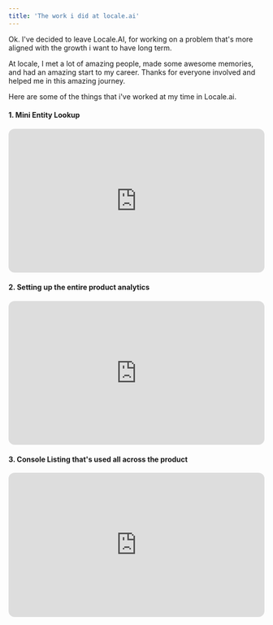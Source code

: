 ```yaml
---
title: 'The work i did at locale.ai'
---
```


Ok. I've decided to leave Locale.AI, for working on a problem that's more aligned with the growth i want to have long term.

At locale, I met a lot of amazing people, made some awesome memories, and had an amazing start to my career. Thanks for everyone involved and helped me in this amazing journey.

Here are some of the things that i've worked at my time in Locale.ai.

#### 1. Mini Entity Lookup

<div style="padding:56.25% 0 0 0;position:relative;"><iframe src="https://player.vimeo.com/video/679450111?h=df923b2cce&autoplay=1&loop=1&color=ffffff&title=0&byline=0&portrait=0" style="border-radius: 12px;position:absolute;top:0;left:0;width:100%;height:100%;" frameborder="0" allow="autoplay; fullscreen; picture-in-picture" allowfullscreen></iframe></div><script src="https://player.vimeo.com/api/player.js"></script>

#### 2. Setting up the entire product analytics

<div style="padding:56.25% 0 0 0;position:relative;"><iframe src="https://player.vimeo.com/video/679494316?h=6f4025f687&autoplay=1&loop=1&color=ffffff&title=0&byline=0&portrait=0" style="border-radius: 12px;position:absolute;top:0;left:0;width:100%;height:100%;" frameborder="0" allow="autoplay; fullscreen; picture-in-picture" allowfullscreen></iframe></div><script src="https://player.vimeo.com/api/player.js"></script>

#### 3. Console Listing that's used all across the product

<div style="border-radius: 12px; padding:56.25% 0 0 0;position:relative;"><iframe src="https://player.vimeo.com/video/679500681?h=7bc8c85efd&autoplay=1&loop=1&color=ffffff&title=0&byline=0&portrait=0" style="border-radius: 12px;position:absolute;top:0;left:0;width:100%;height:100%;" frameborder="0" allow="autoplay; fullscreen; picture-in-picture" allowfullscreen></iframe></div><script src="https://player.vimeo.com/api/player.js"></script>

